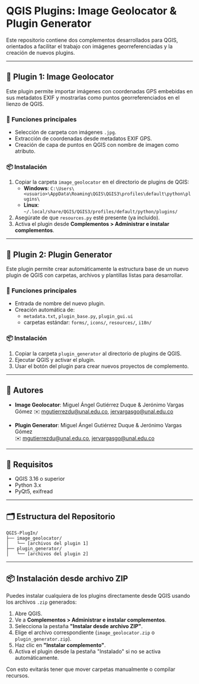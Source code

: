 # QGIS Plugins: Image Geolocator & Plugin Generator

Este repositorio contiene dos complementos desarrollados para QGIS, orientados a facilitar el trabajo con imágenes georreferenciadas y la creación de nuevos plugins.

---

## 🧩 Plugin 1: Image Geolocator

Este plugin permite importar imágenes con coordenadas GPS embebidas en sus metadatos EXIF y mostrarlas como puntos georreferenciados en el lienzo de QGIS.

### 🔧 Funciones principales
- Selección de carpeta con imágenes `.jpg`.
- Extracción de coordenadas desde metadatos EXIF GPS.
- Creación de capa de puntos en QGIS con nombre de imagen como atributo.

### 📦 Instalación
1. Copiar la carpeta `image_geolocator` en el directorio de plugins de QGIS:
   - **Windows**: `C:\Users\<usuario>\AppData\Roaming\QGIS\QGIS3\profiles\default\python\plugins\`
   - **Linux**: `~/.local/share/QGIS/QGIS3/profiles/default/python/plugins/`
2. Asegúrate de que `resources.py` esté presente (ya incluido).
3. Activa el plugin desde **Complementos > Administrar e instalar complementos**.

---

## 🧩 Plugin 2: Plugin Generator

Este plugin permite crear automáticamente la estructura base de un nuevo plugin de QGIS con carpetas, archivos y plantillas listas para desarrollar.

### 🔧 Funciones principales
- Entrada de nombre del nuevo plugin.
- Creación automática de:
  - `metadata.txt`, `plugin_base.py`, `plugin_gui.ui`
  - carpetas estándar: `forms/`, `icons/`, `resources/`, `i18n/`

### 📦 Instalación
1. Copiar la carpeta `plugin_generator` al directorio de plugins de QGIS.
2. Ejecutar QGIS y activar el plugin.
3. Usar el botón del plugin para crear nuevos proyectos de complemento.

---

## 👥 Autores

- **Image Geolocator**: Miguel Ángel Gutiérrez Duque & Jerónimo Vargas Gómez
  ✉️ mgutierrezdu@unal.edu.co, jervargasgo@unal.edu.co

- **Plugin Generator**: Miguel Ángel Gutiérrez Duque & Jerónimo Vargas Gómez  
  ✉️ mgutierrezdu@unal.edu.co, jervargasgo@unal.edu.co

---

## 📌 Requisitos

- QGIS 3.16 o superior
- Python 3.x
- PyQt5, exifread

---

## 🗂 Estructura del Repositorio

```
QGIS-PlugIn/
├── image_geolocator/
│   └── [archivos del plugin 1]
├── plugin_generator/
│   └── [archivos del plugin 2]
```



---

## 📦 Instalación desde archivo ZIP

Puedes instalar cualquiera de los plugins directamente desde QGIS usando los archivos `.zip` generados:

1. Abre QGIS.
2. Ve a **Complementos > Administrar e instalar complementos**.
3. Selecciona la pestaña **"Instalar desde archivo ZIP"**.
4. Elige el archivo correspondiente (`image_geolocator.zip` o `plugin_generator.zip`).
5. Haz clic en **"Instalar complemento"**.
6. Activa el plugin desde la pestaña "Instalado" si no se activa automáticamente.

Con esto evitarás tener que mover carpetas manualmente o compilar recursos.

